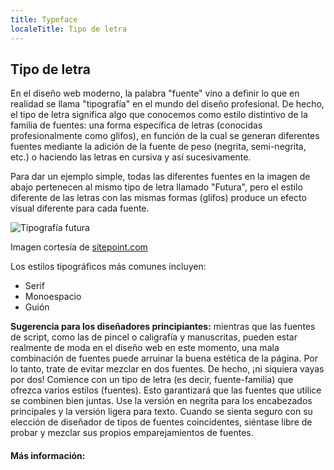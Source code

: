 ```yaml
---
title: Typeface
localeTitle: Tipo de letra
---
```

## Tipo de letra

En el diseño web moderno, la palabra "fuente" vino a definir lo que en realidad se llama "tipografía" en el mundo del diseño profesional. De hecho, el tipo de letra significa algo que conocemos como estilo distintivo de la familia de fuentes: una forma específica de letras (conocidas profesionalmente como glifos), en función de la cual se generan diferentes fuentes mediante la adición de la fuente de peso (negrita, semi-negrita, etc.) o haciendo las letras en cursiva y así sucesivamente.

Para dar un ejemplo simple, todas las diferentes fuentes en la imagen de abajo pertenecen al mismo tipo de letra llamado "Futura", pero el estilo diferente de las letras con las mismas formas (glifos) produce un efecto visual diferente para cada fuente.

![Tipografía futura](https://dab1nmslvvntp.cloudfront.net/wp-content/uploads/2009/10/Futura.gif)

Imagen cortesía de [sitepoint.com](https://www.sitepoint.com/typography-concordant-contrasting-conflicting/)

Los estilos tipográficos más comunes incluyen:

*   Serif
*   Monoespacio
*   Guión

**Sugerencia para los diseñadores principiantes:** mientras que las fuentes de script, como las de pincel o caligrafía y manuscritas, pueden estar realmente de moda en el diseño web en este momento, una mala combinación de fuentes puede arruinar la buena estética de la página. Por lo tanto, trate de evitar mezclar en dos fuentes. De hecho, ¡ni siquiera vayas por dos! Comience con un tipo de letra (es decir, fuente-familia) que ofrezca varios estilos (fuentes). Esto garantizará que las fuentes que utilice se combinen bien juntas. Use la versión en negrita para los encabezados principales y la versión ligera para texto. Cuando se sienta seguro con su elección de diseñador de tipos de fuentes coincidentes, siéntase libre de probar y mezclar sus propios emparejamientos de fuentes.

#### Más información:
